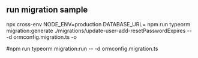 ## run migration sample

npx cross-env NODE_ENV=production DATABASE_URL=<url> npm run typeorm migration:generate ./migrations/update-user-add-resetPasswordExpires -- -d ormconfig.migration.ts -o

#npm run typeorm migration:run -- -d ormconfig.migration.ts
